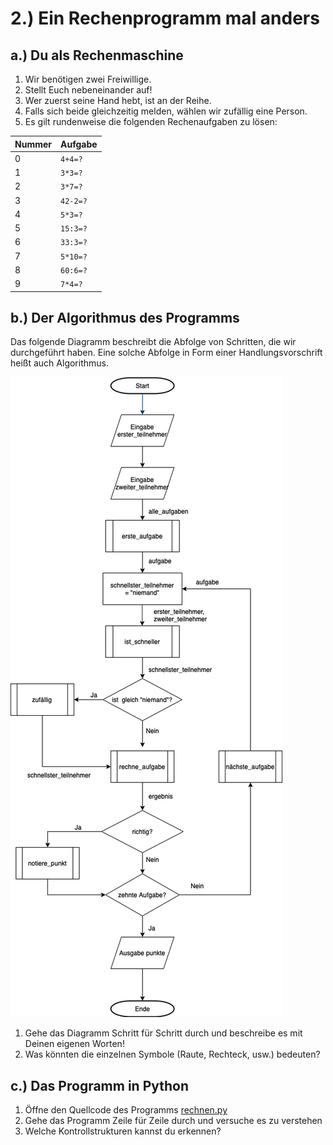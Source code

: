 # 2.) Ein Rechenprogramm mal anders
 
## a.) Du als Rechenmaschine
 
1. Wir benötigen zwei Freiwillige.
2. Stellt Euch nebeneinander auf!
3. Wer zuerst seine Hand hebt, ist an der Reihe.
4. Falls sich beide gleichzeitig melden, wählen wir zufällig eine Person.
5. Es gilt rundenweise die folgenden Rechenaufgaben zu lösen:
 
 
|Nummer|Aufgabe|
|------|-------|
|0|`4+4=?`|
|1|`3*3=?`|
|2|`3*7=?`|
|3|`42-2=?`|
|4|`5*3=?`|
|5|`15:3=?`|
|6|`33:3=?`|
|7|`5*10=?`|
|8| `60:6=?`|
|9|`7*4=?`|
 
## b.) Der Algorithmus des Programms
 
Das folgende Diagramm beschreibt die Abfolge von Schritten, die wir durchgeführt haben. Eine solche Abfolge in Form einer Handlungsvorschrift heißt auch Algorithmus.
 
 
![Diagram](Diagramme/RechnenAnders.png)
 
1. Gehe das Diagramm Schritt für Schritt durch und beschreibe es mit Deinen eigenen Worten!
2. Was könnten die einzelnen Symbole (Raute, Rechteck, usw.) bedeuten?
 
## c.) Das Programm in Python
 
1. Öffne den Quellcode des Programms [rechnen.py](./Code/rechnen.py)
2. Gehe das Programm Zeile für Zeile durch und versuche es zu verstehen
3. Welche Kontrollstrukturen kannst du erkennen?